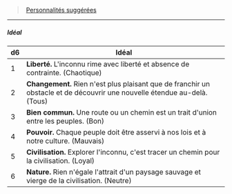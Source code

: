 ﻿---
!Generic
Id: background_explorateur_hd.md#idéal
ParentLink: background_explorateur_hd.md#personnalités-suggérées
Name: Idéal
ParentName: Personnalités suggérées
NameLevel: 5
---
> [Personnalités suggérées](hd_background_explorateur_personnalites_suggerees.md)

---

##### Idéal

|d6|Idéal|
|---|---|
|1|**Liberté.** L'inconnu rime avec liberté et absence de contrainte. (Chaotique)|
|2|**Changement.** Rien n'est plus plaisant que de franchir un obstacle et de découvrir une nouvelle étendue au-delà. (Tous)|
|3|**Bien commun.** Une route ou un chemin est un trait d'union entre les peuples. (Bon)|
|4|**Pouvoir.** Chaque peuple doit être asservi à nos lois et à notre culture. (Mauvais)|
|5|**Civilisation.** Explorer l'inconnu, c'est tracer un chemin pour la civilisation. (Loyal)|
|6|**Nature.** Rien n'égale l'attrait d'un paysage sauvage et vierge de la civilisation. (Neutre)|

